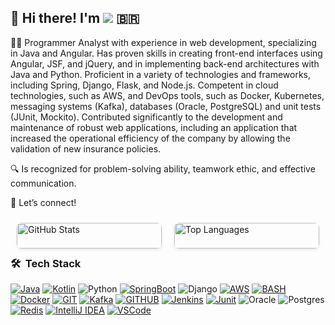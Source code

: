 ## 👋 Hi there! I'm <a href="https://linkedin.com/in/renato-borges-viana"><img src="https://img.shields.io/badge/-Renato%20Borges%20Viana-0077B5?style=flat&logo=Linkedin&logoColor=white"/></a> :brazil: 

👨‍💻 Programmer Analyst with experience in web development, specializing in Java and Angular. Has proven skills in creating front-end interfaces using Angular, JSF, and jQuery, and in implementing back-end architectures with Java and Python. Proficient in a variety of technologies and frameworks, including Spring, Django, Flask, and Node.js. Competent in cloud technologies, such as AWS, and DevOps tools, such as Docker, Kubernetes, messaging systems (Kafka), databases (Oracle, PostgreSQL) and unit tests (JUnit, Mockito). Contributed significantly to the development and maintenance of robust web applications, including an application that increased the operational efficiency of the company by allowing the validation of new insurance policies.

🔍 Is recognized for problem-solving ability, teamwork ethic, and effective communication.

🚀 Let’s connect!

<div style="display: flex; justify-content: space-between; max-width: 800px; margin: 0 auto;">
  <a href="https://github.com/renato-viana" style="text-decoration: none; flex-basis: 50%; display: flex; justify-content: center;">
    <img src="https://github-readme-stats.vercel.app/api?username=renato-viana&show_icons=true&theme=tokyonight" alt="GitHub Stats" style="width: 100%; max-height: 400px; object-fit: cover; border-radius: 8px; box-shadow: 0 2px 4px rgba(0, 0, 0, 0.1); margin: 10px; transition: transform 0.2s ease;">
  </a>

  <a href="https://github.com/renato-viana" style="text-decoration: none; flex-basis: 50%; display: flex; justify-content: center;">
    <img src="https://github-readme-stats.vercel.app/api/top-langs/?username=renato-viana&theme=tokyonight&layout=compact&langs_count=6" alt="Top Languages" style="width: 100%; max-height: 400px; object-fit: cover; border-radius: 8px; box-shadow: 0 2px 4px rgba(0, 0, 0, 0.1); margin: 10px; transition: transform 0.2s ease;">
  </a>
</div>

### 🛠 &nbsp;Tech Stack

[![Java](https://img.shields.io/badge/Java-ED8B00?style=for-the-badge&logo=java&logoColor=white)](https://docs.oracle.com/en/java/)
[![Kotlin](https://img.shields.io/badge/Kotlin-0095D5?&style=for-the-badge&logo=kotlin&logoColor=white)](https://kotlinlang.org/docs/home.html)
![Python](https://img.shields.io/badge/python-3670A0?style=for-the-badge&logo=python&logoColor=ffdd54)
[![SpringBoot](https://img.shields.io/badge/Spring_Boot-F2F4F9?style=for-the-badge&logo=spring-boot)](https://docs.spring.io/spring-boot/docs/current/reference/htmlsingle/)
![Django](https://img.shields.io/badge/django-%23092E20.svg?style=for-the-badge&logo=django&logoColor=white)
[![AWS](https://img.shields.io/badge/AWS%20-%23FF9900.svg?&style=for-the-badge&logo=amazon-aws&logoColor=white)]()
[![BASH](https://img.shields.io/badge/GNU%20Bash-4EAA25?style=for-the-badge&logo=GNU%20Bash&logoColor=white)]()
[![Docker](https://img.shields.io/badge/Docker-2CA5E0?style=for-the-badge&logo=docker&logoColor=white)]()
[![GIT](https://img.shields.io/badge/GIT-E44C30?style=for-the-badge&logo=git&logoColor=white)]()
[![Kafka](https://img.shields.io/badge/Kafka-white.svg?&style=for-the-badge&logo=Apache%20Kafka&logoColor=black)]()
[![GITHUB](https://img.shields.io/badge/GitHub-100000?style=for-the-badge&logo=github&logoColor=white)]()
[![Jenkins](https://img.shields.io/badge/Jenkins-D24939?style=for-the-badge&logo=Jenkins&logoColor=white)]()
[![Junit](https://img.shields.io/badge/Junit5-25A162?style=for-the-badge&logo=junit5&logoColor=white)]()
![Oracle](https://img.shields.io/badge/Oracle-F80000?style=for-the-badge&logo=oracle&logoColor=white)
![Postgres](https://img.shields.io/badge/postgres-%23316192.svg?style=for-the-badge&logo=postgresql&logoColor=white)
[![Redis](https://img.shields.io/badge/redis-%23DD0031.svg?&style=for-the-badge&logo=redis&logoColor=white)]()
[![IntelliJ IDEA](https://img.shields.io/badge/IntelliJ_IDEA-000000.svg?style=for-the-badge&logo=intellij-idea&logoColor=white)]()
[![VSCode](https://img.shields.io/badge/VSCode-0078D4?style=for-the-badge&logo=visual%20studio%20code&logoColor=white)]()
